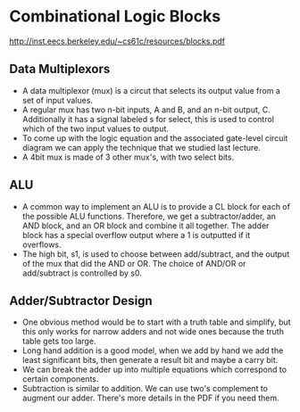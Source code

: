 # Combinational Logic Blocks

<http://inst.eecs.berkeley.edu/~cs61c/resources/blocks.pdf>

## Data Multiplexors

- A data multiplexor (mux) is a circut that selects its output value from a set of input values.
- A regular mux has two n-bit inputs, A and B, and an n-bit output, C. Additionally it has a signal labeled s for select, this is used to control which of the two input values to output.
- To come up with the logic equation and the associated gate-level circuit diagram we can apply the technique that we studied last lecture.
- A 4bit mux is made of 3 other mux's, with two select bits.

## ALU

- A common way to implement an ALU is to provide a CL block for each of the possible ALU functions. Therefore, we get a subtractor/adder, an AND block, and an OR block and combine it all together. The adder block has a special overflow output where a 1 is outputted if it overflows.
- The high bit, s1, is used to choose between add/subtract, and the output of the mux that did the AND or OR. The choice of AND/OR or add/subtract is controlled by s0.

## Adder/Subtractor Design

- One obvious method would be to start with a truth table and simplify, but this only works for narrow adders and not wide ones because the truth table gets too large.
- Long hand addition is a good model, when we add by hand we add the least significant bits, then generate a result bit and maybe a carry bit.
- We can break the adder up into multiple equations which correspond to certain components.
- Subtraction is similar to addition. We can use two's complement to augment our adder. There's more details in the PDF if you need them.
